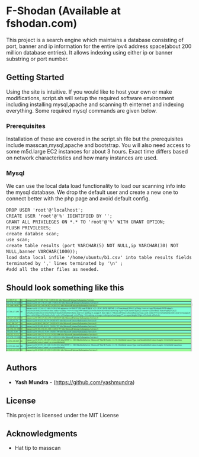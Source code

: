 # F-Shodan (Available at fshodan.com)

This project is a search engine which maintains a database consisting of port, banner and ip information for the entire ipv4 address space(about 200 million database entries). It allows indexing using either ip or banner substring or port number.

## Getting Started

Using the site is intuitive. If you would like to host your own or make modifications, script.sh will setup the required software environment including installing mysql,apache and scanning th einternet and indexing everything. Some required mysql commands are given below.

### Prerequisites

Installation of these are covered in the script.sh file but the prerequisites include masscan,mysql,apache and bootstrap. You will also need access to some m5d.large EC2 instances for about 3 hours. Exact time differs based on network characteristics and how many instances are used.

### Mysql 

We can use the local data load functionality to load our scanning info into the mysql database. We drop the default user and create a new one to connect better with the php page and avoid default config. 

```
DROP USER 'root'@'localhost';
CREATE USER 'root'@'%' IDENTIFIED BY '';
GRANT ALL PRIVILEGES ON *.* TO 'root'@'%' WITH GRANT OPTION;
FLUSH PRIVILEGES;
create databse scan;
use scan;
create table results (port VARCHAR(5) NOT NULL,ip VARCHAR(30) NOT NULL,banner VARCHAR(1000));
load data local infile '/home/ubuntu/b1.csv' into table results fields terminated by ',' lines terminated by '\n' ;
#add all the other files as needed.
```


## Should look something like this

![alt text](https://github.com/yashmundra/f-shodan/blob/master/result2.JPG)



## Authors

* **Yash Mundra** - (https://github.com/yashmundra)


## License

This project is licensed under the MIT License 

## Acknowledgments

* Hat tip to masscan


